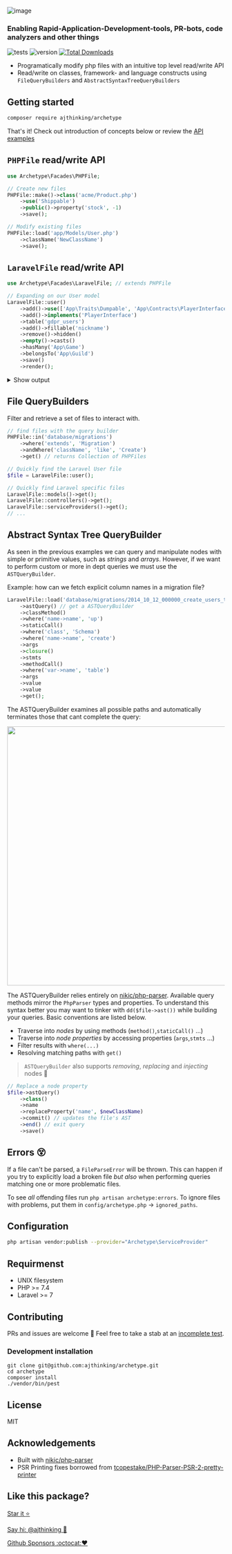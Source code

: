 ![image](https://user-images.githubusercontent.com/3457668/148050728-f80fb02c-e24e-4957-b960-8e52796fbf23.png)

### Enabling Rapid-Application-Development-tools, PR-bots, code analyzers and other things

![tests](https://github.com/ajthinking/archetype/workflows/tests/badge.svg)
![version](https://img.shields.io/packagist/v/ajthinking/archetype?color=blue)
[![Total Downloads](https://img.shields.io/packagist/dt/ajthinking/archetype.svg)](https://packagist.org/packages/ajthinking/archetype)

* Programatically modify php files with an intuitive top level read/write API
* Read/write on classes, framework- and language constructs using `FileQueryBuilders` and `AbstractSyntaxTreeQueryBuilders`

## Getting started
```bash
composer require ajthinking/archetype
```
> 

That's it! Check out introduction of concepts below or review the [API examples](docs.md)
 
## `PHPFile` read/write API

```php
use Archetype\Facades\PHPFile;

// Create new files
PHPFile::make()->class('acme/Product.php')
    ->use('Shippable')
    ->public()->property('stock', -1)
    ->save();
```

```php
// Modify existing files  
PHPFile::load('app/Models/User.php')
    ->className('NewClassName')
    ->save();
```

## `LaravelFile` read/write API

```php example
use Archetype\Facades\LaravelFile; // extends PHPFile

// Expanding on our User model
LaravelFile::user()
    ->add()->use(['App\Traits\Dumpable', 'App\Contracts\PlayerInterface'])
    ->add()->implements('PlayerInterface')
    ->table('gdpr_users')
    ->add()->fillable('nickname')
    ->remove()->hidden()
    ->empty()->casts()
    ->hasMany('App\Game')
    ->belongsTo('App\Guild')
    ->save()
    ->render();
```

<details><summary>Show output</summary>

```php
<?php

namespace App\Models;

use App\Contracts\PlayerInterface;
use App\Traits\Dumpable;
use Illuminate\Contracts\Auth\MustVerifyEmail;
use Illuminate\Database\Eloquent\Factories\HasFactory;
use Illuminate\Foundation\Auth\User as Authenticatable;
use Illuminate\Notifications\Notifiable;
use Laravel\Sanctum\HasApiTokens;

class User extends Authenticatable implements PlayerInterface
{
    use HasApiTokens, HasFactory, Notifiable;
    protected $table = 'gdpr_users';

    /**
     * The attributes that are mass assignable.
     *
     * @var array<int, string>
     */
    protected $fillable = [
        'name',
        'email',
        'password',
        'nickname',
    ];

    /**
     * The attributes that should be cast.
     *
     * @var array<string, string>
     */
    protected $casts = [];
    
    /**
     * Get the associated Guild
     */
    public function guild()
    {
        return $this->belongsTo(Guild::class);
    }
    
    /**
     * Get the associated Games
     */
    public function games()
    {
        return $this->hasMany(Game::class);
    }
}

```

</details>

## File QueryBuilders
Filter and retrieve a set of files to interact with. 

```php
// find files with the query builder
PHPFile::in('database/migrations')
    ->where('extends', 'Migration')
    ->andWhere('className', 'like', 'Create')
    ->get() // returns Collection of PHPFiles

// Quickly find the Laravel User file
$file = LaravelFile::user();

// Quickly find Laravel specific files
LaravelFile::models()->get();
LaravelFile::controllers()->get();
LaravelFile::serviceProviders()->get();
// ...
```

## Abstract Syntax Tree QueryBuilder

As seen in the previous examples we can query and manipulate nodes with simple or primitive values, such as *strings* and *arrays*. However, if we want to perform custom or more in dept queries we must use the `ASTQueryBuilder`.

Example: how can we fetch explicit column names in a migration file?

```php
LaravelFile::load('database/migrations/2014_10_12_000000_create_users_table.php')
    ->astQuery() // get a ASTQueryBuilder
    ->classMethod()
    ->where('name->name', 'up')
    ->staticCall()
    ->where('class', 'Schema')
    ->where('name->name', 'create')
    ->args
    ->closure()
    ->stmts
    ->methodCall()
    ->where('var->name', 'table')
    ->args
    ->value
    ->value
    ->get();
```

The ASTQueryBuilder examines all possible paths and automatically terminates those that cant complete the query:

<img src="https://user-images.githubusercontent.com/3457668/83963046-25785480-a8a3-11ea-9224-b04fa8cebb81.png" width="600px">

The ASTQueryBuilder relies entirely on [nikic/php-parser](https://github.com/nikic/php-parser). Available query methods mirror the `PhpParser` types and properties. To understand this syntax better you may want to tinker with `dd($file->ast())` while building your queries. Basic conventions are listed below. 

* Traverse into *nodes* by using methods (`method()`,`staticCall()` ...)
* Traverse into *node properties* by accessing properties (`args`,`stmts` ...)    
* Filter results with `where(...)`
* Resolving matching paths with `get()`

> `ASTQueryBuilder` also supports *removing*, *replacing* and *injecting* nodes :wrench:

```php
// Replace a node property
$file->astQuery()
    ->class()
    ->name
    ->replaceProperty('name', $newClassName)
    ->commit() // updates the file's AST
    ->end() // exit query
    ->save() 
```

## Errors 😵
If a file can't be parsed, a `FileParseError` will be thrown. This can happen if you try to explicitly load a broken file *but also* when performing queries matching one or more problematic files.

To see *all* offending files run `php artisan archetype:errors`. To ignore files with problems, put them in `config/archetype.php` -> `ignored_paths`.

## Configuration
```bash
php artisan vendor:publish --provider="Archetype\ServiceProvider"
```

## Requirmenst
* UNIX filesystem
* PHP >= 7.4
* Laravel >= 7

## Contributing
PRs and issues are welcome :pray: Feel free to take a stab at an [incomplete test](https://github.com/ajthinking/archetype/search?q=%24this-%3EmarkTestIncomplete).
### Development installation
```
git clone git@github.com:ajthinking/archetype.git
cd archetype
composer install
./vendor/bin/pest
```


## License
MIT


## Acknowledgements
* Built with [nikic/php-parser](https://github.com/nikic/php-parser)
* PSR Printing fixes borrowed from [tcopestake/PHP-Parser-PSR-2-pretty-printer](https://github.com/tcopestake/PHP-Parser-PSR-2-pretty-printer)


## Like this package?
<a href="https://github.com/ajthinking/archetype/stargazers" >Star it :star: </a>

[Say hi: @ajthinking :gem:](https://twitter.com/ajthinking)

[Github Sponsors :octocat::heart:](https://github.com/sponsors/ajthinking)
